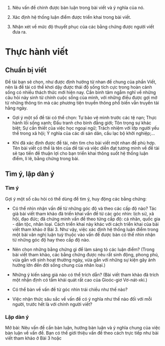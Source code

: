 1. Nêu vấn đề chính được bàn luận trong bài viết và ý nghĩa của nó.

2. Xác định hệ thống luận điểm được triển khai trong bài viết.

3. Nhận xét về mức độ thuyết phục của các bằng chứng được người viết đưa ra.

# Thực hành viết

## Chuẩn bị viết

Đề tài bạn sẽ chọn, như được định hướng từ nhan đề chung của phần Viết, nên là đề tài có thể khơi dậy được thái độ sống tích cực trong hoàn cảnh sống có nhiều thách thức mới hiện nay. Cần bình tâm ngẫm nghĩ về những câu hỏi nảy sinh từ chính cuộc sống của mình, với những điều được gợi mở từ những thông tin mà các phương tiện truyền thông phổ biến vẫn truyền tải hằng ngày.

- Gợi ý một số đề tài có thể chọn: Tự bảo vệ mình trước các tệ nạn; Thực hành lối sống xanh; Đấu tranh cho bình đẳng giới; Tôn trọng sự khác biệt; Sự cần thiết của việc học ngoại ngữ; Trách nhiệm với lớp người yếu thế trong xã hội; Ý nghĩa của các di sản dân, cầu lạc bộ khởi nghiệp;...

- Khi đã xác định được đề tài, nên tìm cho bài viết một nhan đề phù hợp. Tên bài viết có thể là tên của đề tài và việc diễn đạt tương minh về đề tài sẽ tạo tiền đề thuận lợi cho bạn triển khai thông suốt hệ thống luận điểm, lí lẽ, bằng chứng trong bài.

## Tìm ý, lập dàn ý

### Tìm ý

Gợi ý một số câu hỏi có thể dùng để tìm ý, huy động các bằng chứng:

- Có thể nhìn nhận vấn đề từ những góc độ và theo các cấp độ nào? Tác giả bài viết tham khảo đã triển khai vấn đề từ các góc nhìn: lịch sử, xã hội, đạo đức; đã chứng minh vấn đề theo từng cấp độ: cá nhân, quốc gia - dân tộc, nhân loại. Cách triển khai này khác với cách triển khai của bài viết tham khảo ở Bài 3. Như vậy, việc xác định hệ thống luận điểm trong một bài văn nghị luận tuỳ thuộc vào vấn đề được bàn có thể nhìn nhận từ những góc độ hay theo cấp độ nào.

- Nên chọn những bằng chứng gì để làm sáng tỏ các luận điểm? (Trong bài viết tham khảo, các bằng chứng được nêu rất sinh động, phong phú, vừa gắn với sinh hoạt thường ngày, vừa gắn với những sự kiện gây ảnh hưởng lớn đến đời sống chung của nhân loại.)

- Những ý kiến sáng giá nào có thể trích dẫn? (Bài viết tham khảo đã trích một nhận định có tầm khái quát rất cao của Gioóc-giơ Vơ-nát-xki.)

- Có thể bàn về vấn đề từ góc nhìn trái chiều như thế nào?

- Việc nhận thức sâu sắc về vấn đề có ý nghĩa như thế nào đối với mỗi người, trước hết là với chính người viết?

### Lập dàn ý

Mở bài: Nêu vấn đề cần bàn luận, hướng bàn luận và ý nghĩa chung của việc bàn luận về vấn đề. Bạn có thể giới thiệu vấn đề theo cách trực tiếp như bài viết tham khảo ở Bài 3 hoặc